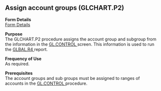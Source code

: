 ##  Assign account groups (GLCHART.P2)

<PageHeader />

**Form Details**  
[ Form Details ](GLCHART-P2-1/README.md)   

**Purpose**  
The GLCHART.P2 procedure assigns the account group and subgroup from the information in the [ GL.CONTROL ](../../../../../../../../../rover/AP-OVERVIEW/AP-ENTRY/AP-E/CHECKS-E/AP-CONTROL/GLCHART-E/GLCHART-E-1/GL-CONTROL) screen. This information is used to run the [ GLBAL.R4 ](GLBAL-R4/README.md) report.   

**Frequency of Use**  
As required.

**Prerequisites**  
The account groups and sub groups must be assigned to ranges of accounts in the [ GL.CONTROL ](../../../../../../../../../rover/AP-OVERVIEW/AP-ENTRY/AP-E/CHECKS-E/AP-CONTROL/GLCHART-E/GLCHART-E-1/GL-CONTROL) procedure. 

<badge text= "Version 8.10.57" vertical="middle" />

<PageFooter />
